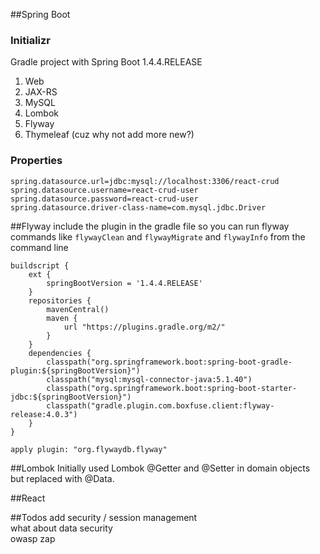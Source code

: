 ##Spring Boot
### Initializr
Gradle project with Spring Boot 1.4.4.RELEASE
1. Web
2. JAX-RS
3. MySQL
4. Lombok
5. Flyway
6. Thymeleaf (cuz why not add more new?)

### Properties
```
spring.datasource.url=jdbc:mysql://localhost:3306/react-crud
spring.datasource.username=react-crud-user
spring.datasource.password=react-crud-user
spring.datasource.driver-class-name=com.mysql.jdbc.Driver
```

##Flyway
include the plugin in the gradle file so you can run flyway commands like `flywayClean` and `flywayMigrate` and `flywayInfo` from the command line
```
buildscript { 
	ext {  
		springBootVersion = '1.4.4.RELEASE'  
	}  
	repositories {  
		mavenCentral()  
        maven {  
            url "https://plugins.gradle.org/m2/"  
        }  
	}  
	dependencies {  
		classpath("org.springframework.boot:spring-boot-gradle-plugin:${springBootVersion}")  
        classpath("mysql:mysql-connector-java:5.1.40")  
        classpath("org.springframework.boot:spring-boot-starter-jdbc:${springBootVersion}")  
        classpath("gradle.plugin.com.boxfuse.client:flyway-release:4.0.3")  
	}  
}  

apply plugin: "org.flywaydb.flyway"
```
##Lombok
Initially used Lombok @Getter and @Setter in domain objects but replaced with @Data.

##React

##Todos
add security / session management  
what about data security   
owasp zap  
